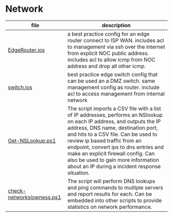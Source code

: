 # Network

| file | description |
|---|---|
|[EdgeRouter.ios](EdgeRouter.ios)| a best practice config for an edge router connect to ISP WAN. includes acl to management via ssh over the internet from explicit NOC public address. includes acl to allow icmp from NOC address and drop all other icmp.|
|[switch.ios](switch.ios)| best practice edge switch config that can be used an a DMZ switch. same management config as router. include acl to access management from internal network |
|[Get-NSLookup.ps1](Get-NSLookup.ps1)|The script imports a CSV file with a list of IP addresses, performs an NSlookup on each IP address, and outputs the IP address, DNS name, destination port, and hits to a CSV file. Can be used to review ip based traffic from an endpoint, convert ips to dns entries and make an explicit firewall config. Can also be used to gain more information about an IP during a incident response situation.  |
|[check-networkslowness.ps1](check-networkslowness.ps1)|The script will perform DNS lookups and ping commands to mulitple servers and report results for each. Can be embedded into other scripts to provide statistics on network performance.|
